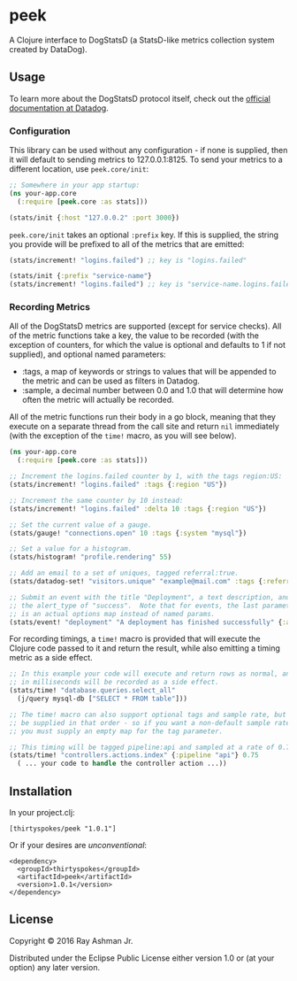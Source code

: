 # peek

A Clojure interface to DogStatsD (a StatsD-like metrics collection system created by DataDog).

## Usage

To learn more about the DogStatsD protocol itself, check out the [official documentation at Datadog](http://docs.datadoghq.com/guides/dogstatsd/).

### Configuration

This library can be used without any configuration - if none is supplied, then it will default to sending metrics to 127.0.0.1:8125.  To send your metrics to a different location, use `peek.core/init`:

```clojure
;; Somewhere in your app startup:
(ns your-app.core
  (:require [peek.core :as stats]))

(stats/init {:host "127.0.0.2" :port 3000})
```

`peek.core/init` takes an optional `:prefix` key.  If this is supplied, the string you provide will be prefixed to all of the metrics that are emitted:

```clojure
(stats/increment! "logins.failed") ;; key is "logins.failed"

(stats/init {:prefix "service-name"}
(stats/increment! "logins.failed") ;; key is "service-name.logins.failed"
```

### Recording Metrics

All of the DogStatsD metrics are supported (except for service checks).  All of the metric functions take a key, the value to be recorded (with the exception of counters, for which the value is optional and defaults to 1 if not supplied), and optional named parameters:

- :tags, a map of keywords or strings to values that will be appended to the metric and can be used as filters in Datadog.
- :sample, a decimal number between 0.0 and 1.0 that will determine how often the metric will actually be recorded.

All of the metric functions run their body in a go block, meaning that they execute on a separate thread from the call site and return `nil` immediately (with the exception of the `time!` macro, as you will see below).

```clojure
(ns your-app.core
  (:require [peek.core :as stats]))

;; Increment the logins.failed counter by 1, with the tags region:US:
(stats/increment! "logins.failed" :tags {:region "US"})

;; Increment the same counter by 10 instead:
(stats/increment! "logins.failed" :delta 10 :tags {:region "US"})

;; Set the current value of a gauge.
(stats/gauge! "connections.open" 10 :tags {:system "mysql"})

;; Set a value for a histogram.
(stats/histogram! "profile.rendering" 55)

;; Add an email to a set of uniques, tagged referral:true.
(stats/datadog-set! "visitors.unique" "example@mail.com" :tags {:referral "true"})

;; Submit an event with the title "Deployment", a text description, and
;; the alert_type of "success".  Note that for events, the last parameter
;; is an actual options map instead of named params.
(stats/event! "deployment" "A deployment has finished successfully" {:alert_type "success"})
```

For recording timings, a `time!` macro is provided that will execute the Clojure code passed to it and return the result, while also emitting a timing metric as a side effect.

```clojure
;; In this example your code will execute and return rows as normal, and the execution time
;; in milliseconds will be recorded as a side effect.
(stats/time! "database.queries.select_all"
  (j/query mysql-db ["SELECT * FROM table"]))

;; The time! macro can also support optional tags and sample rate, but they must
;; be supplied in that order - so if you want a non-default sample rate but no tags,
;; you must supply an empty map for the tag parameter.

;; This timing will be tagged pipeline:api and sampled at a rate of 0.75.
(stats/time! "controllers.actions.index" {:pipeline "api"} 0.75
  ( ... your code to handle the controller action ...))
```

## Installation

In your project.clj: 

```
[thirtyspokes/peek "1.0.1"]
```

Or if your desires are *unconventional*:

```
<dependency>
  <groupId>thirtyspokes</groupId>
  <artifactId>peek</artifactId>
  <version>1.0.1</version>
</dependency>
```

## License

Copyright © 2016 Ray Ashman Jr.

Distributed under the Eclipse Public License either version 1.0 or (at
your option) any later version.

